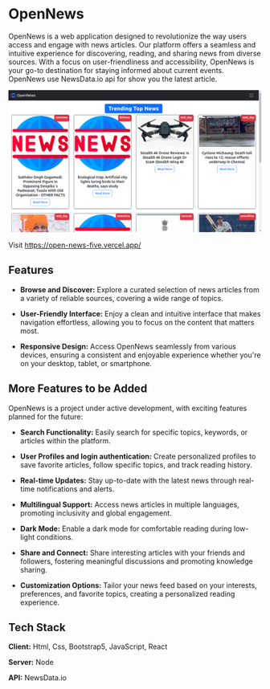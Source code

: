 # OpenNews

OpenNews is a web application designed to revolutionize the way users access and engage with news articles. Our platform offers a seamless and intuitive experience for discovering, reading, and sharing news from diverse sources. With a focus on user-friendliness and accessibility, OpenNews is your go-to destination for staying informed about current events. OpenNews use NewsData.io api for show you the latest article.

![App Screenshot](/public/screenshot.png)

Visit https://open-news-five.vercel.app/ 

## Features

- **Browse and Discover:** Explore a curated selection of news articles from a variety of reliable sources, covering a wide range of topics.

- **User-Friendly Interface:** Enjoy a clean and intuitive interface that makes navigation effortless, allowing you to focus on the content that matters most.

- **Responsive Design:** Access OpenNews seamlessly from various devices, ensuring a consistent and enjoyable experience whether you're on your desktop, tablet, or smartphone.

## More Features to be Added

OpenNews is a project under active development, with exciting features planned for the future:

- **Search Functionality:** Easily search for specific topics, keywords, or articles within the platform.

- **User Profiles and login authentication:** Create personalized profiles to save favorite articles, follow specific topics, and track reading history.

- **Real-time Updates:** Stay up-to-date with the latest news through real-time notifications and alerts.

- **Multilingual Support:** Access news articles in multiple languages, promoting inclusivity and global engagement.

- **Dark Mode:** Enable a dark mode for comfortable reading during low-light conditions.

- **Share and Connect:** Share interesting articles with your friends and followers, fostering meaningful discussions and promoting knowledge sharing.

- **Customization Options:** Tailor your news feed based on your interests, preferences, and favorite topics, creating a personalized reading experience.

## Tech Stack

**Client:** Html, Css, Bootstrap5, JavaScript, React

**Server:** Node

**API:** NewsData.io